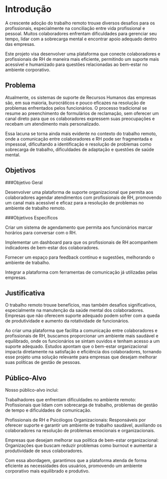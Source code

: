 # Introdução

A crescente adoção do trabalho remoto trouxe diversos desafios para os profissionais, especialmente na conciliação entre vida profissional e pessoal. Muitos colaboradores enfrentam dificuldades para gerenciar seu tempo, lidar com a sobrecarga mental e encontrar apoio adequado dentro das empresas.

Este projeto visa desenvolver uma plataforma que conecte colaboradores e profissionais de RH de maneira mais eficiente, permitindo um suporte mais acessível e humanizado para questões relacionadas ao bem-estar no ambiente corporativo.

## Problema
Atualmente, os sistemas de suporte de Recursos Humanos das empresas são, em sua maioria, burocráticos e pouco eficazes na resolução de problemas enfrentados pelos funcionários. O processo tradicional se resume ao preenchimento de formulários de reclamação, sem oferecer um canal direto para que os colaboradores expressem suas preocupações e recebam um atendimento mais personalizado.

Essa lacuna se torna ainda mais evidente no contexto do trabalho remoto, onde a comunicação entre colaboradores e RH pode ser fragmentada e impessoal, dificultando a identificação e resolução de problemas como sobrecarga de trabalho, dificuldades de adaptação e questões de saúde mental.

## Objetivos

###Objetivo Geral

Desenvolver uma plataforma de suporte organizacional que permita aos colaboradores agendar atendimentos com profissionais de RH, promovendo um canal mais acessível e eficaz para a resolução de problemas no ambiente de trabalho remoto.

###Objetivos Específicos

Criar um sistema de agendamento que permita aos funcionários marcar horários para conversar com o RH.

Implementar um dashboard para que os profissionais de RH acompanhem indicadores de bem-estar dos colaboradores.

Fornecer um espaço para feedback contínuo e sugestões, melhorando o ambiente de trabalho.

Integrar a plataforma com ferramentas de comunicação já utilizadas pelas empresas.
## Justificativa

O trabalho remoto trouxe benefícios, mas também desafios significativos, especialmente na manutenção da saúde mental dos colaboradores. Empresas que não oferecem suporte adequado podem sofrer com a queda de produtividade e aumento da rotatividade de funcionários.

Ao criar uma plataforma que facilita a comunicação entre colaboradores e profissionais de RH, buscamos proporcionar um ambiente mais saudável e equilibrado, onde os funcionários se sintam ouvidos e tenham acesso a um suporte adequado. Estudos apontam que o bem-estar organizacional impacta diretamente na satisfação e eficiência dos colaboradores, tornando esse projeto uma solução relevante para empresas que desejam melhorar suas políticas de gestão de pessoas.

## Público-Alvo

Nosso público-alvo inclui:

Trabalhadores que enfrentam dificuldades no ambiente remoto: Profissionais que lidam com sobrecarga de trabalho, problemas de gestão de tempo e dificuldades de comunicação.

Profissionais de RH e Psicólogos Organizacionais: Responsáveis por oferecer suporte e garantir um ambiente de trabalho saudável, auxiliando os colaboradores na resolução de problemas emocionais e organizacionais.

Empresas que desejam melhorar sua política de bem-estar organizacional: Organizações que buscam reduzir problemas como burnout e aumentar a produtividade de seus colaboradores.

Com essa abordagem, garantimos que a plataforma atenda de forma eficiente as necessidades dos usuários, promovendo um ambiente corporativo mais equilibrado e produtivo.
